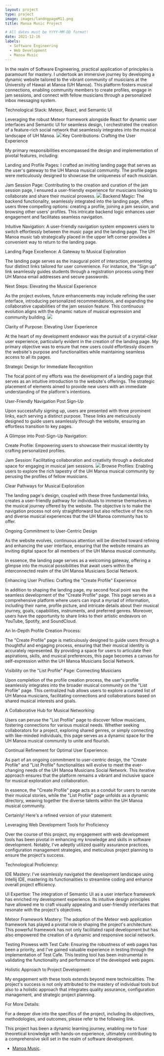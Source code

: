 ```yaml
---
layout: project
type: project
image: images/landngpageM11.png
title: Manoa Music Project

# All dates must be YYYY-MM-DD format!
date: 2021-12-16
labels:
  - Software Engineering
  - Web Development
  - Manoa Music
---
```



In the realm of Software Engineering, practical application of principles is paramount for mastery. I undertook an immersive journey by developing a dynamic website tailored to the vibrant community of musicians at the University of Hawaii at Manoa (UH Manoa). This platform fosters musical connections, enabling community members to create profiles, engage in jam sessions, and connect with fellow musicians through a personalized inbox messaging system.

Technological Stack: Meteor, React, and Semantic UI

Leveraging the robust Meteor framework alongside React for dynamic user interfaces and Semantic UI for seamless design, I orchestrated the creation of a feature-rich social network that seamlessly integrates into the musical landscape of UH Manoa.
<img class="img-fluid" src="../img/LandingM3.png">
Key Contributions: Crafting the User Experience

My primary responsibilities encompassed the design and implementation of pivotal features, including:

Landing and Profile Pages: I crafted an inviting landing page that serves as the user's gateway to the UH Manoa musical community. The profile pages were meticulously designed to showcase the uniqueness of each musician.

Jam Session Page: Contributing to the creation and curation of the jam session page, I ensured a user-friendly experience for musicians looking to collaborate and share their musical prowess.
<img class="img-fluid" src="../img/ListJamSessions.png">
Backend Magic: The backend functionality, seamlessly integrated into the landing page, offers users three compelling options: creating a profile, joining a jam session, and browsing other users' profiles. This intricate backend logic enhances user engagement and facilitates seamless navigation.

Intuitive Navigation: A user-friendly navigation system empowers users to switch effortlessly between the music page and the landing page. The UH Manoa music tab strategically placed in the upper left corner provides a convenient way to return to the landing page.

Landing Page Excellence: A Gateway to Musical Exploration

The landing page serves as the inaugural point of interaction, presenting four distinct links tailored for user convenience. For instance, the "Sign up" link seamlessly guides students through a registration process using their UH Manoa email addresses and secure passwords.

Next Steps: Elevating the Musical Experience

As the project evolves, future enhancements may include refining the user interface, introducing personalized recommendations, and expanding the collaborative capabilities of the jam session feature. This continuous evolution aligns with the dynamic nature of musical expression and community building.
<img class="img-fluid" src="../img/ProfilePageList.png">

Clarity of Purpose: Elevating User Experience

At the heart of my development endeavor was the pursuit of a crystal-clear user experience, particularly evident in the creation of the landing page. My primary objective was to ensure that new users could effortlessly discern the website's purpose and functionalities while maintaining seamless access to all its pages.

Strategic Design for Immediate Recognition

The focal point of my efforts was the development of a landing page that serves as an intuitive introduction to the website's offerings. The strategic placement of elements aimed to provide new users with an immediate understanding of the platform's intentions.

User-Friendly Navigation Post Sign-Up

Upon successfully signing up, users are presented with three prominent links, each serving a distinct purpose. These links are meticulously designed to guide users seamlessly through the website, ensuring an effortless transition to key pages.

A Glimpse into Post-Sign-Up Navigation:

Create Profile: Empowering users to showcase their musical identity by crafting personalized profiles.

Jam Session: Facilitating collaboration and creativity through a dedicated space for engaging in musical jam sessions.
<img class="img-fluid" src="../img/CreateJamSession.png">
Browse Profiles: Enabling users to explore the rich tapestry of the UH Manoa musical community by perusing the profiles of fellow musicians.

Clear Pathways for Musical Exploration

The landing page's design, coupled with these three fundamental links, creates a user-friendly pathway for individuals to immerse themselves in the musical journey offered by the website. The objective is to make the navigation process not only straightforward but also reflective of the rich and diverse musical experiences that the UH Manoa community has to offer.

Ongoing Commitment to User-Centric Design

As the website evolves, continuous attention will be directed toward refining and enhancing the user interface, ensuring that the website remains an inviting digital space for all members of the UH Manoa musical community.

In essence, the landing page serves as a welcoming gateway, offering a glimpse into the musical possibilities that await users within the interconnected realm of the UH Manoa Musicians Social Network.



Enhancing User Profiles: Crafting the "Create Profile" Experience

In addition to shaping the landing page, my second focal point was the seamless development of the "Create Profile" page. This page serves as a comprehensive platform where users can input a myriad of information, including their name, profile picture, and intricate details about their musical journey, goals, capabilities, instruments, and preferred genres. Moreover, users have the opportunity to share links to their artistic endeavors on YouTube, Spotify, and SoundCloud.

An In-Depth Profile Creation Process:

The "Create Profile" page is meticulously designed to guide users through a thoughtful and engaging process, ensuring that their musical identity is accurately represented. By providing a space for users to articulate their aspirations, skills, and musical preferences, this page becomes a canvas for self-expression within the UH Manoa Musicians Social Network.

Visibility on the "List Profile" Page: Connecting Musicians

Upon completion of the profile creation process, the user's profile seamlessly integrates into the broader musical community on the "List Profile" page. This centralized hub allows users to explore a curated list of UH Manoa musicians, facilitating connections and collaborations based on shared musical interests and goals.

A Collaborative Hub for Musical Networking:

Users can peruse the "List Profile" page to discover fellow musicians, fostering connections for various musical needs. Whether seeking collaborators for a project, exploring shared genres, or simply connecting with like-minded individuals, this page serves as a dynamic space for the UH Manoa musical community to unite and flourish.

Continual Refinement for Optimal User Experience:

As part of an ongoing commitment to user-centric design, the "Create Profile" and "List Profile" functionalities will evolve to meet the ever-changing needs of the UH Manoa Musicians Social Network. This iterative approach ensures that the platform remains a vibrant and inclusive space for musical exploration and collaboration.

In essence, the "Create Profile" page acts as a conduit for users to narrate their musical stories, while the "List Profile" page unfolds as a dynamic directory, weaving together the diverse talents within the UH Manoa musical community.



Certainly! Here's a refined version of your statement:

Leveraging Web Development Tools for Proficiency

Over the course of this project, my engagement with web development tools has been pivotal in enhancing my knowledge and skills in software development. Notably, I've adeptly utilized quality assurance practices, configuration management strategies, and meticulous project planning to ensure the project's success.

Technological Proficiency:

IDE Mastery: I've seamlessly navigated the development landscape using Intellij IDE, mastering its functionalities to streamline coding and enhance overall project efficiency.

UI Expertise: The integration of Semantic UI as a user interface framework has enriched my development experience. Its intuitive design principles have allowed me to craft visually appealing and user-friendly interfaces that resonate with the project's objectives.

Meteor Framework Mastery: The adoption of the Meteor web application framework has played a pivotal role in shaping the project's architecture. This powerful framework has not only facilitated rapid development but has also empowered the creation of a dynamic and responsive social network.

Testing Prowess with Test Cafe: Ensuring the robustness of web pages has been a priority, and I've gained valuable experience in testing through the implementation of Test Cafe. This testing tool has been instrumental in validating the functionality and performance of the developed web pages.

Holistic Approach to Project Development:

My engagement with these tools extends beyond mere technicalities. The project's success is not only attributed to the mastery of individual tools but also to a holistic approach that integrates quality assurance, configuration management, and strategic project planning.

For More Details:

For a deeper dive into the specifics of the project, including its objectives, methodologies, and outcomes, please refer to the following link.

This project has been a dynamic learning journey, enabling me to fuse theoretical knowledge with hands-on experience, ultimately contributing to a comprehensive skill set in the realm of software development.
  * [Manoa Music](https://github.com/manoa-music).
